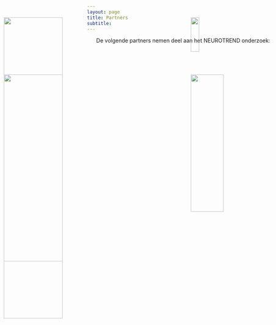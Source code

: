 ```yaml
---
layout: page
title: Partners
subtitle:
---
```


<div align = "center"> 
<p>
De volgende partners nemen deel aan het NEUROTREND onderzoek:
<br>
<br>
<br>
<br>
<br>
<br>
<br>
<br>
<br>
<br>

</p>
</div>


<img src="{{ 'img/tuelogo.png' | relative_url }}"  style="position:absolute; left:10px; top:100px; width:40%" />
<img src="{{ 'img/philipslogo.png' | relative_url }}"  style="position:absolute; left:500px; top:100px; width:15%" />
<img src="{{ 'img/kempenhaeghelogo.png' | relative_url }}"   style="position:absolute; left:10px; top:250px; width:40%" />
<img src="{{ 'img/eindhovenenginelogo.png' | relative_url }}"  style="position:absolute; left:500px; top:250px; width:30%" />
